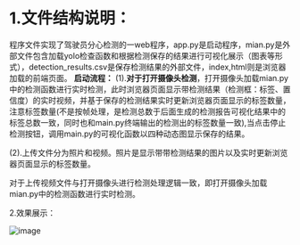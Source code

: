 # 1.文件结构说明：
程序文件实现了驾驶员分心检测的一web程序，app.py是启动程序，mian.py是外部文件包含加载yolo检查函数和根据检测保存的结果进行可视化展示（图表等形式），detection_results.csv是保存检测结果的外部文件，index,html则是浏览器加载的前端页面。
**启动流程：**
(1).**对于打开摄像头检测**，打开摄像头加载mian.py中的检测函数进行实时检测，此时浏览器页面显示带检测结果（检测框：标签、置信度）的实时视频，并基于保存的检测结果实时更新浏览器页面显示的标签数量，注意标签数量(不是按帧处理，是检测总数于后面生成的检测报告可视化结果中的标签总数一致，同时也和main.py终端输出的检测出的标签数量一致),当点击停止检测按钮，调用main.py的可视化函数以四种动态图显示保存的结果。

(2).上传文件分为照片和视频。照片是显示带带检测结果的图片以及实时更新浏览器页面显示的标签数量。

 对于上传视频文件与打开摄像头进行检测处理逻辑一致，即打开摄像头加载mian.py中的检测函数进行实时检测。

2.效果展示：

![image](https://github.com/user-attachments/assets/100caa5a-a06a-4b57-b153-f47161383f4f)

